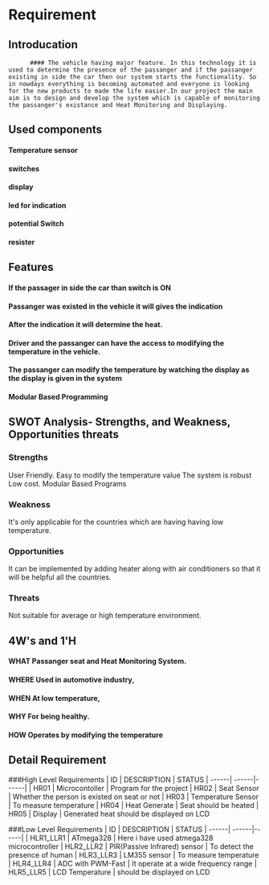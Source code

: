 # Requirement
## Introducation
          #### The vehicle having major feature. In this technology it is used to determine the presence of the passanger and if the passanger existing in side the car then our system starts the functionality. So in nowdays everything is becoming automated and everyone is looking for the new products to made the life easier.In our project the main aim is to design and develop the system which is capable of monitoring the passanger's existance and Heat Monitoring and Displaying.

## Used components
#### Temperature sensor
#### switches
#### display
#### led for indication
#### potential Switch
#### resister


## Features
#### If the passager in side the car than switch is ON
#### Passanger was existed in the vehicle it will gives the indication
#### After the indication it will determine the heat.
#### Driver and the passanger can have the access to modifying the temperature in the vehicle.
#### The passanger can modify the temperature by watching the display as the display is given in the system
#### Modular Based Programming


## SWOT Analysis- Strengths, and Weakness, Opportunities threats
### Strengths
User Friendly.
Easy to modify the temperature value
The system is robust
Low cost.
Modular Based Programs
### Weakness
It's only applicable for the countries which are having having low temperature.
### Opportunities
It can be implemented by adding heater along with air conditioners so that it will be helpful all the countries.
### Threats
Not suitable for average or high temperature environment.

## 4W's and 1'H
#### WHAT Passanger seat and Heat Monitoring System.
#### WHERE Used in automotive industry,
#### WHEN At low temperature,
#### WHY For being healthy.
#### HOW Operates by modifying the temperature

## Detail Requirement

###High Level Requirements
| ID | DESCRIPTION | STATUS 
| ------| ------|------|
| HR01 |	Microcontoller |	Program for the project
| HR02 | Seat Sensor |	Whether the person is existed on seat or not
| HR03 |	Temperature Sensor	| To measure temperature
| HR04 |	Heat Generate	| Seat should be heated
| HR05 |	Display	| Generated heat should be displayed on LCD

###Low Level Requirements
| ID | DESCRIPTION | STATUS
| ------| ------|------|
| HLR1_LLR1	| ATmega328	| Here i have used atmega328 microcontroller
| HLR2_LLR2	| PIR(Passive Infrared) sensor |	To detect the presence of human
| HLR3_LLR3 | LM355 sensor |	To measure temperature
| HLR4_LLR4	| ADC with PWM-Fast |	It operate at a wide frequency range
| HLR5_LLR5	| LCD	Temperature | should be displayed on LCD

